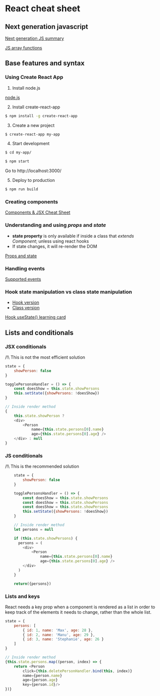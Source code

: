 # React cheat sheet

## Next generation javascript

[Next generation JS summary](https://github.com/maximebarber/react-complete-guide/blob/master/docs/next-gen-js-summary.pdf)

[JS array functions](https://developer.mozilla.org/en-US/docs/Web/JavaScript/Reference/Global_Objects/Array)

## Base features and syntax

### Using Create React App

1. Install node.js

[node.js](https://nodejs.org/en/)

2. Install create-react-app

```sh
$ npm install -g create-react-app
```

3. Create a new project

```sh
$ create-react-app my-app
```

4. Start development

```sh
$ cd my-app/
```

```sh
$ npm start
```

Go to http://localhost:3000/

5. Deploy to production

```sh
$ npm run build
```

### Creating components

[Components & JSX Cheat Sheet](https://github.com/maximebarber/react-complete-guide/blob/master/docs/components.pdf)

### Understanding and using *props* and *state*

* **state property** is only available if inside a class that *extends Component*; unless using react hooks
* If state changes, it will re-render the DOM

[Props and state](https://github.com/maximebarber/react-complete-guide/blob/master/docs/props-state.pdf)

### Handling events

[Supported events](https://reactjs.org/docs/events.html#supported-events)

### Hook state manipulation vs class state manipulation

* [Hook version](https://github.com/maximebarber/react-complete-guide/blob/master/code/use-state-hook)
* [Class version](https://github.com/maximebarber/react-complete-guide/blob/master/code/class-based)

[Hook useState() learning card](https://github.com/maximebarber/react-complete-guide/blob/master/docs/usestate-learning-card.pdf)

## Lists and conditionals

### JSX conditionals

/!\ This is not the most efficient solution

```js
state = {
    showPerson: false
}

togglePersonsHandler = () => {
    const doesShow = this.state.showPersons
    this.setState({showPersons: !doesShow})
}

// Inside render method
{
    this.state.showPerson ?
    <div>
        <Person
            name={this.state.persons[0].name}
            age={this.state.persons[0].age} />
    </div> : null
}
```

### JS conditionals

/!\ This is the recommended solution

```js
    state = {
        showPerson: false
    }

    togglePersonsHandler = () => {
        const doesShow = this.state.showPersons
        const doesShow = this.state.showPersons
        const doesShow = this.state.showPersons
        this.setState({showPersons: !doesShow})
    }

    // Inside render method
    let persons = null

    if (this.state.showPersons) {
      persons = (
        <div>
            <Person
                name={this.state.persons[0].name}
                age={this.state.persons[0].age} />
        </div>
      )
    }

    return({persons})
```

### Lists and keys

React needs a key prop when a component is rendered as a list in order to keep track of the elements it needs to change, rather than the whole list.

```js
state = {
    persons: [
        { id: 1, name: 'Max', age: 28 },
        { id: 2, name: 'Manu', age: 29 },
        { id: 3, name: 'Stephanie', age: 26 }
    ]
}

// Inside render method
{this.state.persons.map((person, index) => {
    return <Person 
        click={this.deletePersonHandler.bind(this, index)}
        name={person.name}
        age={person.age} 
        key={person.id}/>
})}
```

